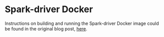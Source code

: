 [here]:<https://www.anchormen.nl/spark-docker>
# Spark-driver Docker
Instructions on building and running the Spark-driver Docker image could be found in the original blog post, [here].
